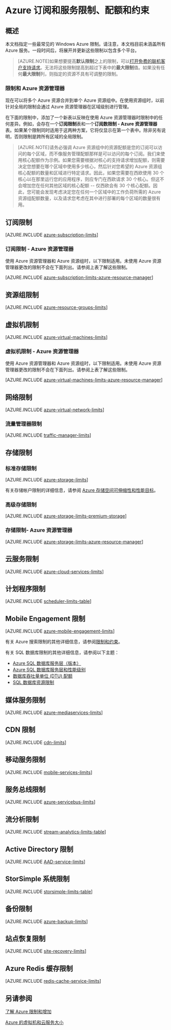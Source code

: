 <properties
	pageTitle="Windows Azure 订阅和服务限制、配额和约束"
	description="提供常见的 Azure 订阅和服务限制、配额和约束的列表。这包括有关如何增加限制以及最大值的信息。"
	services=""
	documentationCenter=""
	authors="rothja"
	manager="jeffreyg"
	editor="monicar"/>

<tags
	ms.service="multiple"
	ms.date="08/09/2015"
	wacn.date="10/03/2015"/>

# Azure 订阅和服务限制、配额和约束

## 概述

本文档指定一些最常见的 Windows Azure 限制。请注意，本文档目前未涵盖所有 Azure 服务。一段时间后，将展开并更新这些限制以包含多个平台。

> [AZURE.NOTE]如果想要提高**默认限制**之上的限制，可以[打开免费的联机客户支持请求](http://azure.microsoft.com/blog/2014/06/04/azure-limits-quotas-increase-requests/)。无法将这些限制提高到超过下表中的**最大限制**值。如果没有任何**最大限制**列，则指定的资源不具有可调整的限制。

### 限制和 Azure 资源管理器

现在可以将多个 Azure 资源合并到单个 Azure 资源组中。在使用资源组时，以前针对全局的限制会通过 Azure 资源管理器在区域级别进行管理。<!--有关 Azure 资源组的详细信息，请参阅[使用资源组管理 Azure 资源](/documentation/articles/resource-group-portal)。-->

在下面的限制中，添加了一个新表以反映在使用 Azure 资源管理器时限制中的任何差异。例如，会存在一个**订阅限制**表和一个**订阅数限制 - Azure 资源管理器**表。如果某个限制同时适用于这两种方案，它将仅显示在第一个表中。除非另有说明，否则限制是跨所有区域的全局限制。

> [AZURE.NOTE]请务必强调 Azure 资源组中的资源配额是您的订阅可以访问的每个区域，而不像服务管理配额那样是可以访问的每个订阅。我们来使用核心配额作为示例。如果您需要根据对核心的支持请求增加配额，则需要决定您想要在哪个区域中使用多少核心，然后针对您希望的 Azure 资源组核心配额的数量和区域进行特定请求。因此，如果您需要在西欧使用 30 个核心以在那里运行您的应用程序，则应专门在西欧请求 30 个核心。但这不会增加您在任何其他区域的核心配额 -- 仅西欧会有 30 个核心配额。因此，您可能会发现考虑决定您在任何一个区域中的工作负荷所需的 Azure 资源组配额数量，以及请求您考虑在其中进行部署的每个区域的数量很有用。<!--请参阅[部署问题疑难解答](/documentation/articles/resource-group-deploy-debug##authentication-subscription-role-and-quota-issues)，了解有关发现您特定区域的当前配额的更多帮助。-->

## 订阅限制

[AZURE.INCLUDE [azure-subscription-limits](../includes/azure-subscription-limits.md)]

### 订阅限制 - Azure 资源管理器

使用 Azure 资源管理器和 Azure 资源组时，以下限制适用。未使用 Azure 资源管理器更改的限制不会在下面列出。请参阅上表了解这些限制。

[AZURE.INCLUDE [azure-subscription-limits-azure-resource-manager](../includes/azure-subscription-limits-azure-resource-manager.md)]


## 资源组限制

[AZURE.INCLUDE [azure-resource-groups-limits](../includes/azure-resource-groups-limits.md)]


## 虚拟机限制

[AZURE.INCLUDE [azure-virtual-machines-limits](../includes/azure-virtual-machines-limits.md)]


### 虚拟机限制 - Azure 资源管理器

使用 Azure 资源管理器和 Azure 资源组时，以下限制适用。未使用 Azure 资源管理器更改的限制不会在下面列出。请参阅上表了解这些限制。

[AZURE.INCLUDE [azure-virtual-machines-limits-azure-resource-manager](../includes/azure-virtual-machines-limits-azure-resource-manager.md)]


## 网络限制

[AZURE.INCLUDE [azure-virtual-network-limits](../includes/azure-virtual-network-limits.md)]

### 流量管理器限制

[AZURE.INCLUDE [traffic-manager-limits](../includes/traffic-manager-limits.md)]
<!--
### DNS 限制

[AZURE.INCLUDE [dns-limits](../includes/dns-limits.md)] -->

## 存储限制

### 标准存储限制

[AZURE.INCLUDE [azure-storage-limits](../includes/azure-storage-limits.md)]

有关存储帐户限制的详细信息，请参阅 [Azure 存储空间可伸缩性和性能目标](/documentation/articles/storage-scalability-targets)。


### 高级存储限制

[AZURE.INCLUDE [azure-storage-limits-premium-storage](../includes/azure-storage-limits-premium-storage.md)]


### 存储限制- Azure 资源管理器

[AZURE.INCLUDE [azure-storage-limits-azure-resource-manager](../includes/azure-storage-limits-azure-resource-manager.md)]


## 云服务限制

[AZURE.INCLUDE [azure-cloud-services-limits](../includes/azure-cloud-services-limits.md)]

<!--
## App Service 限制 - Web Apps、Mobile Apps、API Apps 和 Logic Apps

[AZURE.INCLUDE [azure-websites-limits](../includes/azure-websites-limits.md)] -->

## 计划程序限制

[AZURE.INCLUDE [scheduler-limits-table](../includes/scheduler-limits-table.md)]
<!--
## Batch 限制

[AZURE.INCLUDE [azure-batch-limits](../includes/azure-batch-limits.md)] -->

<!--
## DocumentDB 限制

[AZURE.INCLUDE [azure-documentdb-limits](../includes/azure-documentdb-limits.md)] -->


## Mobile Engagement 限制

[AZURE.INCLUDE [azure-mobile-engagement-limits](../includes/azure-mobile-engagement-limits.md)]

<!--
## 搜索限制

[AZURE.INCLUDE [azure-search-limits](../includes/azure-search-limits.md)] -->

有关 Azure 搜索限制的其他详细信息，请参阅[限制和约束](https://msdn.microsoft.com/zh-cn/library/azure/dn798934.aspx)。
<!--
## SQL 数据库限制

[AZURE.INCLUDE [azure-sql-database-limits](../includes/azure-sql-database-limits.md)] -->

有关 SQL 数据库限制的其他详细信息，请参阅以下主题：

 - [Azure SQL 数据库服务层（版本）](http://msdn.microsoft.com/library/azure/dn741340.aspx)
 - [Azure SQL 数据库服务层和性能级别](http://msdn.microsoft.com/library/azure/dn741336.aspx)
 - [数据库吞吐量单位 (DTU) 配额](http://msdn.microsoft.com/library/azure/ee336245.aspx#DTUs)
 - [SQL 数据库资源限制](/documentation/articles/sql-database-resource-limits)

## 媒体服务限制

[AZURE.INCLUDE [azure-mediaservices-limits](../includes/azure-mediaservices-limits.md)]

## CDN 限制

[AZURE.INCLUDE [cdn-limits](../includes/cdn-limits.md)]

## 移动服务限制

[AZURE.INCLUDE [mobile-services-limits](../includes/mobile-services-limits.md)]

## 服务总线限制

[AZURE.INCLUDE [azure-servicebus-limits](../includes/service-bus-quotas-table.md)]
<!--
## 数据工厂限制

[AZURE.INCLUDE [azure-data-factory-limits](../includes/azure-data-factory-limits.md)] -->


## 流分析限制

[AZURE.INCLUDE [stream-analytics-limits-table](../includes/stream-analytics-limits-table.md)]

## Active Directory 限制

[AZURE.INCLUDE [AAD-service-limits](../includes/active-directory-service-limits-include.md)]

<!--
## Azure RemoteApp 限制

[AZURE.INCLUDE [azure-remoteapp-limits](../includes/azure-remoteapp-limits.md)] -->

## StorSimple 系统限制

[AZURE.INCLUDE [storsimple-limits-table](../includes/storsimple-limits-table.md)]

<!--
## 操作见解限制

[AZURE.INCLUDE [operational-insights-limits](../includes/operational-insights-limits.md)] -->

## 备份限制

[AZURE.INCLUDE [azure-backup-limits](../includes/azure-backup-limits.md)]

## 站点恢复限制

[AZURE.INCLUDE [site-recovery-limits](../includes/site-recovery-limits.md)]
<!--
## Application Insights 限制

[AZURE.INCLUDE [application-insights-limits](../includes/application-insights-limits.md)]

## API 管理限制

[AZURE.INCLUDE [api-management-service-limits](../includes/api-management-service-limits.md)] -->

## Azure Redis 缓存限制

[AZURE.INCLUDE [redis-cache-service-limits](../includes/redis-cache-service-limits.md)]
<!--
## 密钥保管库限制

[AZURE.INCLUDE [key-vault-limits](../includes/key-vault-limits.md)]

## 多因素身份验证
[AZURE.INCLUDE [azure-mfa-service-limits](../includes/azure-mfa-service-limits.md)] -->

## 另请参阅

[了解 Azure 限制和增加](http://azure.microsoft.com/blog/2014/06/04/azure-limits-quotas-increase-requests/)

[Azure 的虚拟机和云服务大小](http://msdn.microsoft.com/zh-cn/library/azure/dn197896.aspx)

<!---HONumber=71-->